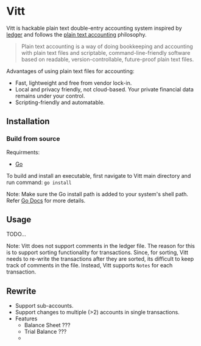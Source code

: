 # Vitt

Vitt is hackable plain text double-entry accounting system inspired by [ledger](https://ledger-cli.org/) and follows the [plain text accounting](https://plaintextaccounting.org/) philosophy.

> Plain text accounting is a way of doing bookkeeping and accounting with plain text files and scriptable, command-line-friendly software based on readable, version-controllable, future-proof plain text files.

Advantages of using plain text files for accounting:

- Fast, lightweight and free from vendor lock-in.
- Local and privacy friendly, not cloud-based. Your private financial data remains under your control.
- Scripting-friendly and automatable.

## Installation

### Build from source

Requirments:

- [Go](https://go.dev/)

To build and install an executable, first navigate to Vitt main directory and run command: `go install`

Note: Make sure the Go install path is added to your system's shell path. Refer [Go Docs](https://go.dev/doc/tutorial/compile-install) for more details.

## Usage

TODO...

Note: Vitt does not support comments in the ledger file. The reason for this is to support sorting functionality for transactions. Since, for sorting, Vitt needs to re-write the transactions after they are sorted, its difficult to keep track of comments in the file. Instead, Vitt supports `Notes` for each transaction.

## Rewrite
- Support sub-accounts.
- Support changes to multiple (>2) accounts in single transactions.
- Features
  - Balance Sheet ???
  - Trial Balance ???
  - 
